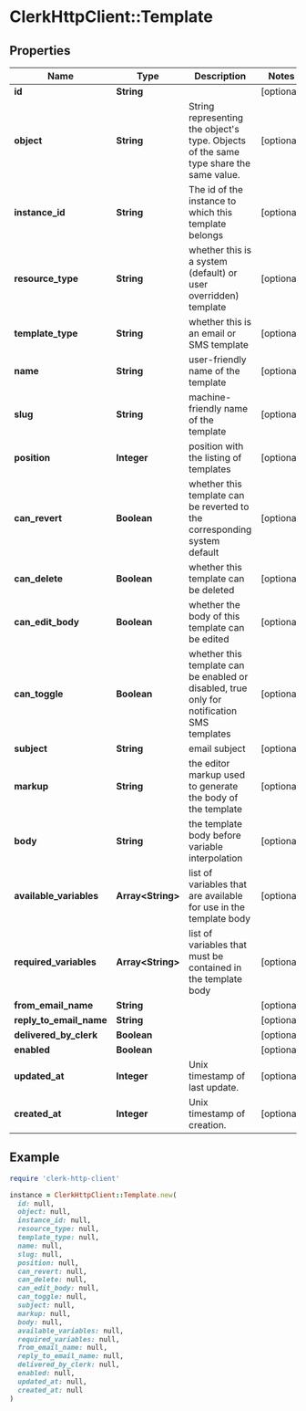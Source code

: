 # ClerkHttpClient::Template

## Properties

| Name | Type | Description | Notes |
| ---- | ---- | ----------- | ----- |
| **id** | **String** |  | [optional] |
| **object** | **String** | String representing the object&#39;s type. Objects of the same type share the same value.  | [optional] |
| **instance_id** | **String** | The id of the instance to which this template belongs | [optional] |
| **resource_type** | **String** | whether this is a system (default) or user overridden) template | [optional] |
| **template_type** | **String** | whether this is an email or SMS template | [optional] |
| **name** | **String** | user-friendly name of the template | [optional] |
| **slug** | **String** | machine-friendly name of the template | [optional] |
| **position** | **Integer** | position with the listing of templates | [optional] |
| **can_revert** | **Boolean** | whether this template can be reverted to the corresponding system default | [optional] |
| **can_delete** | **Boolean** | whether this template can be deleted | [optional] |
| **can_edit_body** | **Boolean** | whether the body of this template can be edited | [optional] |
| **can_toggle** | **Boolean** | whether this template can be enabled or disabled, true only for notification SMS templates | [optional] |
| **subject** | **String** | email subject | [optional] |
| **markup** | **String** | the editor markup used to generate the body of the template | [optional] |
| **body** | **String** | the template body before variable interpolation | [optional] |
| **available_variables** | **Array&lt;String&gt;** | list of variables that are available for use in the template body | [optional] |
| **required_variables** | **Array&lt;String&gt;** | list of variables that must be contained in the template body | [optional] |
| **from_email_name** | **String** |  | [optional] |
| **reply_to_email_name** | **String** |  | [optional] |
| **delivered_by_clerk** | **Boolean** |  | [optional] |
| **enabled** | **Boolean** |  | [optional] |
| **updated_at** | **Integer** | Unix timestamp of last update.  | [optional] |
| **created_at** | **Integer** | Unix timestamp of creation.  | [optional] |

## Example

```ruby
require 'clerk-http-client'

instance = ClerkHttpClient::Template.new(
  id: null,
  object: null,
  instance_id: null,
  resource_type: null,
  template_type: null,
  name: null,
  slug: null,
  position: null,
  can_revert: null,
  can_delete: null,
  can_edit_body: null,
  can_toggle: null,
  subject: null,
  markup: null,
  body: null,
  available_variables: null,
  required_variables: null,
  from_email_name: null,
  reply_to_email_name: null,
  delivered_by_clerk: null,
  enabled: null,
  updated_at: null,
  created_at: null
)
```

